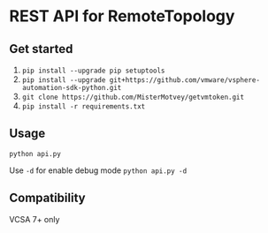 # REST API for RemoteTopology
## Get started
1. `pip install --upgrade pip setuptools`
2. `pip install --upgrade git+https://github.com/vmware/vsphere-automation-sdk-python.git`
3. `git clone https://github.com/MisterMotvey/getvmtoken.git`
4. `pip install -r requirements.txt`
## Usage 
`python api.py`

Use `-d` for enable debug mode
`python api.py -d`
## Compatibility
VCSA 7+ only
